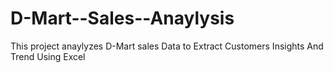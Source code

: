 # D-Mart--Sales--Anaylysis
This project anaylyzes D-Mart sales Data to Extract Customers Insights And Trend Using Excel
